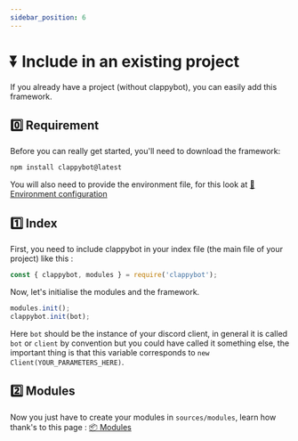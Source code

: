 ```yaml
---
sidebar_position: 6
---
```

# ⏬️ Include in an existing project

If you already have a project (without clappybot), you can easily add this framework.

## 0️⃣ Requirement

Before you can really get started, you'll need to download the framework:
```bash
npm install clappybot@latest
```

You will also need to provide the environment file, for this look at [📝 Environment configuration](/clappybot/environment)

## 1️⃣ Index

First, you need to include clappybot in your index file (the main file of your project) like this :
```js
const { clappybot, modules } = require('clappybot');
```

Now, let's initialise the modules and the framework.
```js
modules.init();
clappybot.init(bot);
```

Here ` bot ` should be the instance of your discord client, in general it is called ` bot ` or ` client `
by convention but you could have called it something else, the important thing is that this variable
corresponds to ` new Client(YOUR_PARAMETERS_HERE) `.

## 2️⃣ Modules

Now you just have to create your modules in ` sources/modules `, learn how thank's to this page : [📦 Modules](/category/-modules)